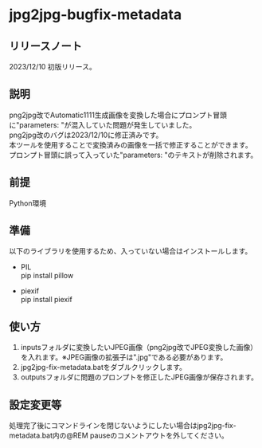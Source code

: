 # jpg2jpg-bugfix-metadata

## リリースノート
2023/12/10 初版リリース。

## 説明
png2jpg改でAutomatic1111生成画像を変換した場合にプロンプト冒頭に"parameters: "が混入していた問題が発生していました。  
png2jpg改のバグは2023/12/10に修正済みです。  
本ツールを使用することで変換済みの画像を一括で修正することができます。  
プロンプト冒頭に誤って入っていた"parameters: "のテキストが削除されます。

## 前提
Python環境

## 準備
以下のライブラリを使用するため、入っていない場合はインストールします。
* PIL  
pip install pillow

* piexif  
pip install piexif

## 使い方
1. inputsフォルダに変換したいJPEG画像（png2jpg改でJPEG変換した画像）を入れます。※JPEG画像の拡張子は".jpg"である必要があります。
2. jpg2jpg-fix-metadata.batをダブルクリックします。
3. outputsフォルダに問題のプロンプトを修正したJPEG画像が保存されます。

## 設定変更等
処理完了後にコマンドラインを閉じないようにしたい場合はjpg2jpg-fix-metadata.bat内の@REM pauseのコメントアウトを外してください。
